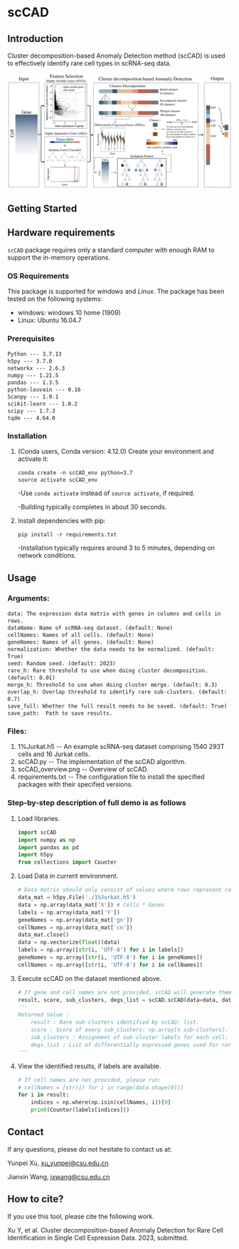 # scCAD
## Introduction
Cluster decomposition-based Anomaly Detection method (scCAD) is used to effectively identify rare cell types in scRNA-seq data.

![alt text](https://github.com/xuyp-csu/scCAD/blob/main/scCAD_overview.png)

## Getting Started
## Hardware requirements
`scCAD` package requires only a standard computer with enough RAM to support the in-memory operations.

### OS Requirements
This package is supported for *windows* and *Linux*. The package has been tested on the following systems:
+ windows: windows 10 home (1909)
+ Linux: Ubuntu 16.04.7

### Prerequisites

	Python --- 3.7.13
	h5py --- 3.7.0
	networkx --- 2.6.3
	numpy --- 1.21.5
	pandas --- 1.3.5
	python-louvain --- 0.16
	Scanpy --- 1.9.1
	scikit-learn --- 1.0.2
	scipy --- 1.7.3
	tqdm --- 4.64.0

### Installation

1. (Conda users, Conda version: 4.12.0) Create your environment and activate it:
	```
	conda create -n scCAD_env python=3.7
 	source activate scCAD_env
 	```
 	-Use `conda activate` instead of `source activate`, if required.
   
	-Building typically completes in about 30 seconds.

3. Install dependencies with pip:

	```
	pip install -r requirements.txt
	```
 	-Installation typically requires around 3 to 5 minutes, depending on network conditions.
 
## Usage
### Arguments:
	data: The expression data matrix with genes in columns and cells in rows.
	dataName: Name of scRNA-seq dataset. (default: None)
  	cellNames: Names of all cells. (default: None)
	geneNames: Names of all genes. (default: None)
	normalization: Whether the data needs to be normalized. (default: True)
	seed: Random seed. (default: 2023)
	rare_h: Rare threshold to use when doing cluster decomposition. (default: 0.01)
	merge_h: Threshold to use when doing cluster merge. (default: 0.3)
	overlap_h: Overlap threshold to identify rare sub-clusters. (default: 0.7)
	save_full: Whether the full result needs to be saved. (default: True)
	save_path:  Path to save results.
### Files:
1. 1%Jurkat.h5 -- An example scRNA-seq dataset comprising 1540 293T cells and 16 Jurkat cells.
2. scCAD.py -- The implementation of the scCAD algorithm.
3. scCAD_overview.png -- Overview of scCAD.
4. requirements.txt -- The configuration file to install the specified packages with their specified versions.
### Step-by-step description of full demo is as follows
1. Load libraries.
	```python
	import scCAD
	import numpy as np
	import pandas as pd
	import h5py
	from collections import Counter
	```
2. Load Data in current environment.
	```python
	# Data matrix should only consist of values where rows represent cells and columns represent genes.
	data_mat = h5py.File('./1%Jurkat.h5')
	data = np.array(data_mat['X']) # Cells * Genes
	labels = np.array(data_mat['Y'])
	geneNames = np.array(data_mat['gn'])
	cellNames = np.array(data_mat['cn'])
	data_mat.close()
 	data = np.vectorize(float)(data)
	labels = np.array([str(i, 'UTF-8') for i in labels])
	geneNames = np.array([str(i, 'UTF-8') for i in geneNames])
	cellNames = np.array([str(i, 'UTF-8') for i in cellNames])
	```
3. Execute scCAD on the dataset mentioned above.
	```python
 	# If gene and cell names are not provided, scCAD will generate them automatically.
	result, score, sub_clusters, degs_list = scCAD.scCAD(data=data, dataName='Jurkat', cellNames=cellNames, geneNames=geneNames, save_path='./scCAD_res/') 
 	'''
  	Returned Value :
 		result : Rare sub-clusters identified by scCAD: list.
 		score : Score of every sub_clusters: np.array[n sub-clusters].
 		sub_clusters : Assignment of sub-cluster labels for each cell: np.array[n cells].
 		degs_list : List of differentially expressed genes used for rare sub-clusters: list.
  	'''
	```
 4. View the identified results, if labels are available.
 	```python
	# If cell names are not provided, please run:
	# cellNames = [str(i) for i in range(data.shape[0])]
	for i in result:
		indices = np.where(np.isin(cellNames, i))[0]
		print(Counter(labels[indices]))
  	```

## Contact
If any questions, please do not hesitate to contact us at: 

Yunpei Xu, xu_yunpei@csu.edu.cn

Jianxin Wang, jxwang@csu.edu.cn

## How to cite?
If you use this tool, please cite the following work.

Xu Y, et al. Cluster decomposition-based Anomaly Detection for Rare Cell Identification in Single Cell Expression Data. 2023, submitted.

